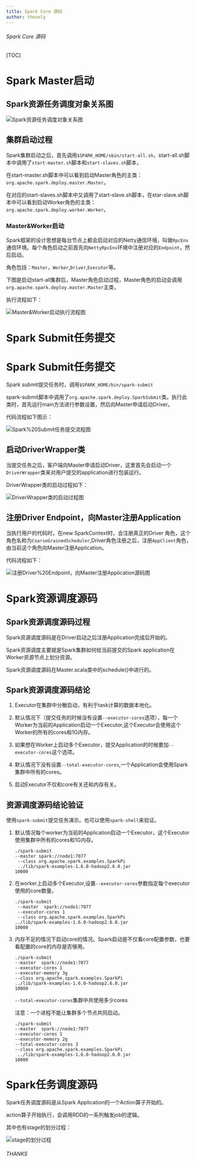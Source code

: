 ```yaml
---
title: Spark Core 源码
author: theonly
---
```


###### Spark Core 源码

[TOC]

# Spark Master启动

## Spark资源任务调度对象关系图

![Spark资源任务调度对象关系图](./img/Spark资源任务调度对象关系图.png)

## 集群启动过程
Spark集群启动之后，首先调用`$SPARK_HOME/sbin/start-all.sh`，start-all.sh脚本中调用了`start-master.sh`脚本和`start-slaves.sh`脚本，

在start-master.sh脚本中可以看到启动Master角色的主类：`org.apache.spark.deploy.master.Master`。

在对应的start-slaves.sh脚本中又调用了start-slave.sh脚本，在star-slave.sh脚本中可以看到启动Worker角色的主类：`org.apache.spark.deploy.worker.Worker`。

### Master&Worker启动
Spark框架的设计思想是每台节点上都会启动对应的Netty通信环境，叫做`RpcEnv`通信环境。每个角色启动之前首先向`NettyRpcEnv`环境中注册对应的`Endpoint`，然后启动。

角色包括：`Master`，`Worker`,`Driver`,`Executor`等。

下图是启动start-all集群后，Master角色启动过程，Master角色的启动会调用`org.apache.spark.deploy.master.Master`主类，

执行流程如下：

![Master&Worker启动执行流程图](./img/Master&Worker启动执行流程图.png)


# Spark Submit任务提交

# Spark Submit任务提交
Spark submit提交任务时，调用`$SPARK_HOME/bin/spark-submit`

spark-submit脚本中调用了`org.apache.spark.deploy.SparkSubmit`类。执行此类时，首先运行main方法进行参数设置，然后向Master申请启动Driver。

代码流程如下图示：

![Spark%20Submit任务提交流程图](./img/Spark%20Submit任务提交流程图.png)

## 启动DriverWrapper类

当提交任务之后，客户端向Master申请启动Driver，这里首先会启动一个`DriverWrapper`类来对用户提交的application进行包装运行。

DriverWrapper类的启动过程如下：

![DriverWrapper类的启动过程图](./img/DriverWrapper类的启动过程图.png)

## 注册Driver Endpoint，向Master注册Application

当执行用户的代码时，在new SparkContext时，会注册真正的Driver 角色，这个角色名称为`CoarseGrainedScheduler`,Driver角色注册之后，注册`AppClient`角色，由当前这个角色向Master注册Application。

代码流程如下：

![注册Driver%20Endpoint，向Master注册Application源码图](./img/注册Driver%20Endpoint，向Master注册Application源码图.png)

# Spark资源调度源码

## Spark资源调度源码过程
Spark资源调度源码是在Driver启动之后注册Application完成后开始的。

Spark资源调度主要就是Spark集群如何给当前提交的Spark application在Worker资源节点上划分资源。

Spark资源调度源码在Master.scala类中的schedule()中进行的。

## Spark资源调度源码结论

1. Executor在集群中分散启动，有利于task计算的数据本地化。

2. 默认情况下（提交任务的时候没有设置`--executor-cores`选项），每一个Worker为当前的Application启动一个Executor,这个Executor会使用这个Worker的所有的cores和1G内存。

3. 如果想在Worker上启动多个Executor，提交Application的时候要加`--executor-cores`这个选项。

4. 默认情况下没有设置`--total-executor-cores`,一个Application会使用Spark集群中所有的cores。

5. 启动Executor不仅和core有关还和内存有关。

## 资源调度源码结论验证

使用`spark-submit`提交任务演示。也可以使用`spark-shell`来验证。

1. 默认情况每个worker为当前的Application启动一个Executor，这个Executor使用集群中所有的cores和1G内存。

    ```shell script
    ./spark-submit 
    --master spark://node1:7077
     --class org.apache.spark.examples.SparkPi
     ../lib/spark-examples-1.6.0-hadoop2.6.0.jar 
    10000
    ```
   
2. 在worker上启动多个Executor,设置`--executor-cores`参数指定每个executor使用的core数量。

    ```shell script
    ./spark-submit
     --master  spark://node1:7077
     --executor-cores 1 
     --class org.apache.spark.examples.SparkPi 
    ../lib/spark-examples-1.6.0-hadoop2.6.0.jar 
    10000
    ```
   
3. 内存不足的情况下启动core的情况。Spark启动是不仅看core配置参数，也要看配置的core的内存是否够用。

    ```shell script
    ./spark-submit 
    --master  spark://node1:7077 
    --executor-cores 1  
    --executor-memory 3g 
    --class org.apache.spark.examples.SparkPi
    ../lib/spark-examples-1.6.0-hadoop2.6.0.jar 
    10000
    ```
   
   `--total-executor-cores`集群中共使用多少cores
  
    注意：一个进程不能让集群多个节点共同启动。
   
    ```shell script
    ./spark-submit 
    --master  spark://node1:7077 
    --executor-cores 1  
    --executor-memory 2g 
    --total-executor-cores 3
    --class org.apache.spark.examples.SparkPi
     ../lib/spark-examples-1.6.0-hadoop2.6.0.jar 
    10000
    ```
# Spark任务调度源码

Spark任务调度源码是从Spark Application的一个Action算子开始的。

action算子开始执行，会调用RDD的一系列触发job的逻辑。

其中也有stage的划分过程：

![stage的划分过程](./img/stage切割规则.png)



###### THANKS



